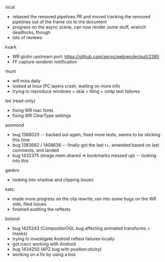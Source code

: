 nical
* rebased the removed pipelines PR and moved tracking the removed pipelines out of the frame ctx to the document
* progress on the async scene, can now render some stuff, wrench deadlocks, though
* lots of reviews

kvark
* WR glutin upstream port: https://github.com/servo/webrender/pull/2385
* FF capture renderer notification

rhunt
* will miss daily
* looked at linux IPC layers crash, waiting on more info
* trying to reproduce windows + skia + tiling + omtp test failures

lee (read-only)
* fixing WR mac fonts
* fixing WR ClearType settings

aosmond
* bug 1388020 -- backed out again, fixed more tests, seems to be sticking this time
* bug 1383682 / 1408636 -- finally got the last r+, amended based on last comments, and landed
* bug 1432375 (image.mem.shared => bookmarks messed up) -- looking into this

gankro
* looking into shadow and clipping issues

kats:
* made more progress on the clip rewrite, ran into some bugs on the WR side, filed issues
* finished auditing the reftests

botond
* bug 1425243 (CompositorOGL bug affecting animated transforms + masks) 
* trying to investigate Android reftest failures locally 
* got icecc working with Android
* bug 1434250 (APZ bug with position:sticky)
* working on a fix by using a box
